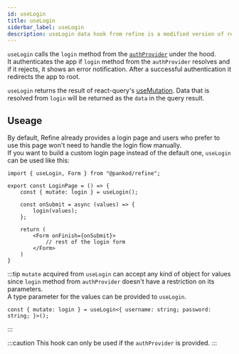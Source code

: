 ```yaml
---
id: useLogin
title: useLogin
siderbar_label: useLogin
description: useLogin data hook from refine is a modified version of react-query's useMutation for authenttication.
---
```


`useLogin` calls the `login` method from the [`authProvider`](/docs/api-references/providers/auth-provider) under the hood.  
It authenticates the app if `login` method from the `authProvider` resolves and if it rejects, it shows an error notification. After a successful authentication it redirects the app to root.

`useLogin` returns the result of react-query's [useMutation](https://react-query.tanstack.com/reference/useMutation). 
Data that is resolved from `login` will be returned as the `data` in the query result.

## Useage

By default, Refine already provides a login page and users who prefer to use this page won't need to handle the login flow manually.  
If you want to build a custom login page instead of the default one, `useLogin` can be used like this:

```tsx title="pages/customLoginPage"
import { useLogin, Form } from "@pankod/refine";

export const LoginPage = () => {
    const { mutate: login } = useLogin();

    const onSubmit = async (values) => {
        login(values);
    };

    return (
        <Form onFinish={onSubmit}>
            // rest of the login form
        </Form>
    )
}
```

:::tip
`mutate` acquired from `useLogin` can accept any kind of object for values since `login` method from `authProvider` doesn't have a restriction on its parameters.  
A type parameter for the values can be provided to `useLogin`.
```tsx
const { mutate: login } = useLogin<{ username: string; password: string; }>();
```
:::

:::caution
This hook can only be used if the `authProvider` is provided.
:::
